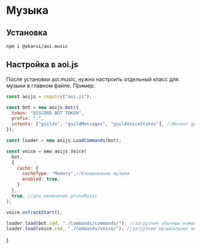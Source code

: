 # Музыка

## Установка

```
npm i @akarui/aoi.music
```

## Настройка в aoi.js

После установки aoi.music, нужно настроить отдельный класс для музыки в главном файле. Пример:

```js
const aoijs = require("aoi.js");

const bot = new aoijs.bot({
  token: "DISCORD BOT TOKEN",
  prefix: ".",
  intents: ["guilds", "guildMessages", "guildVoiceStates"], //Интент guildVoiceStates является обязательным
});

const loader = new aoijs.LoadCommands(bot);

const voice = new aoijs.Voice(
  bot,
  {
    cache: {
      cacheType: "Memory",//Кэширование музыки
      enabled: true,
    }
  },
  true, //для включения pruneMusic 
);

voice.onTrackStart();

loader.load(bot.cmd, "./Commands/commands/"); //загрузчик обычных команд
loader.load(voice.cmd, "./Commands/voice/"); //загрузчик музыкальных команд
```
}
